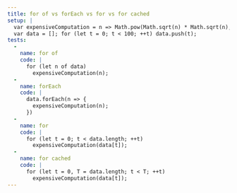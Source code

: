 ```yaml
---
title: for of vs forEach vs for vs for cached
setup: |
  var expensiveComputation = n => Math.pow(Math.sqrt(n) * Math.sqrt(n), 20)
  var data = []; for (let t = 0; t < 100; ++t) data.push(t);
tests:
  -
    name: for of
    code: |
      for (let n of data)
        expensiveComputation(n);
  -
    name: forEach
    code: |
      data.forEach(n => {
        expensiveComputation(n);
      })
  -
    name: for
    code: |
      for (let t = 0; t < data.length; ++t)
        expensiveComputation(data[t]);
  -
    name: for cached
    code: |
      for (let t = 0, T = data.length; t < T; ++t)
        expensiveComputation(data[t]);
---
```



